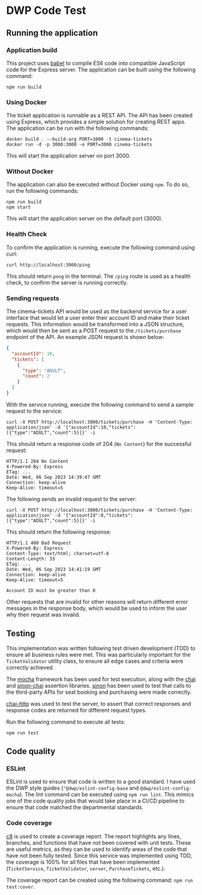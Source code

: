 # DWP Code Test
## Running the application
### Application build

This project uses [babel](https://babeljs.io/) to compile ES6 code into compatible JavaScript code for the Express server.
The application can be built using the following command:

`npm run build`

### Using Docker

The ticket application is runnable as a REST API. The API has been created using Express, which provides a simple solution for creating REST apps.
The application can be run with the following commands:

```shell
docker build . --build-arg PORT=3000 -t cinema-tickets
docker run -d -p 3000:3000 -e PORT=3000 cinema-tickets
```

This will start the application server on port 3000.

### Without Docker

The application can also be executed without Docker using `npm`. To do so, run the following commands:

```shell
npm run build
npm start
```

This will start the application server on the default port (3000).

### Health Check

To confirm the application is running, execute the following command using curl:

```shell
curl http://localhost:3000/ping
```

This should return `pong` in the terminal. The `/ping` route is used as a health check, to confirm the server is running correctly.

### Sending requests

The cinema-tickets API would be used as the backend service for a user interface that would let a user enter their account ID and make their ticket requests.
This information would be transformed into a JSON structure, which would then be sent as a POST request to the `/tickets/purchase` endpoint of the API.
An example JSON request is shown below:

```json
{
  "accountId": 10,
  "tickets": [
    {
      "type": "ADULT",
      "count": 2
    }
  ]
}
```

With the service running, execute the following command to send a sample request to the service:

```shell
curl -X POST http://localhost:3000/tickets/purchase -H 'Content-Type: application/json' -d '{"accountId":10,"tickets":[{"type":"ADULT","count":5}]}' -i
```

This should return a response code of 204 (`No Content`) for the successful request:

```
HTTP/1.1 204 No Content
X-Powered-By: Express
ETag: ...
Date: Wed, 06 Sep 2023 14:39:47 GMT
Connection: keep-alive
Keep-Alive: timeout=5
```

The following sends an invalid request to the server:

```shell
curl -X POST http://localhost:3000/tickets/purchase -H 'Content-Type: application/json' -d '{"accountId":0,"tickets":[{"type":"ADULT","count":5}]}' -i
```

This should return the following response:

```
HTTP/1.1 400 Bad Request
X-Powered-By: Express
Content-Type: text/html; charset=utf-8
Content-Length: 33
ETag: ...
Date: Wed, 06 Sep 2023 14:41:19 GMT
Connection: keep-alive
Keep-Alive: timeout=5

Account ID must be greater than 0
```

Other requests that are invalid for other reasons will return different error messages in the response body, which would be used to inform the user why their request was invalid.

## Testing

This implementation was written following test driven development (TDD) to ensure all business rules were met.
This was particularly important for the `TicketValidator` utility class, to ensure all edge cases and criteria were correctly achieved.

The [mocha][mocha] framework has been used for test execution, along with the [chai][chai] and [sinon-chai][sinon-chai] assertion libraries.
[sinon][sinon] has been used to test that calls to the third-party APIs for seat booking and purchasing were made correctly.

[chai-http][chai-http] was used to test the server, to assert that correct responses and response codes are returned for different request types.

Run the following command to execute all tests:

`npm run test`

[mocha]: https://mochajs.org/
[chai]: https://www.chaijs.com/
[sinon-chai]: https://www.chaijs.com/plugins/sinon-chai/
[sinon]: https://sinonjs.org/
[chai-http]: https://www.chaijs.com/plugins/chai-http/

## Code quality
### ESLint

ESLint is used to ensure that code is written to a good standard. I have used the DWP style guides (`"@dwp/eslint-config-base` and `@dwp/eslint-config-mocha`).
The lint command can be executed using `npm run lint`. This mimics one of the code quality jobs that would take place in a CI/CD pipeline to ensure that
code matched the departmental standards.

### Code coverage

[c8](https://www.npmjs.com/package/c8) is used to create a coverage report.
The report highlights any lines, branches, and functions that have not been covered with unit tests.
These are useful metrics, as they can be used to identify areas of the code that have not been fully tested.
Since this service was implemented using TDD, the coverage is 100% for all files that have been implemented (`TicketService`, `TicketValidator`, `server`, `PurchaseTickets`, etc.).

The coverage report can be created using the following command: `npm run test:cover`.
